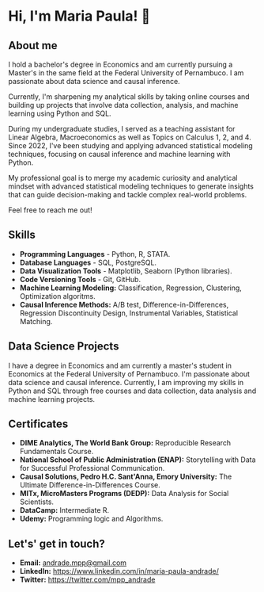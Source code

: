 # Hi, I'm Maria Paula! 👋
## About me
I hold a bachelor's degree in Economics and am currently pursuing a Master's in the same field at the Federal University of Pernambuco. I am passionate about data science and causal inference. 

Currently, I'm sharpening my analytical skills by taking online courses and building up projects that involve data collection, analysis, and machine learning using Python and SQL.

During my undergraduate studies, I served as a teaching assistant for Linear Algebra, Macroeconomics as well as Topics on Calculus 1, 2, and 4. Since 2022, I've been studying and applying advanced statistical modeling techniques, focusing on causal inference and machine learning with Python.

My professional goal is to merge my academic curiosity and analytical mindset with advanced statistical modeling techniques to generate insights that can guide decision-making and tackle complex real-world problems. 

Feel free to reach me out! 
  
## Skills
- **Programming Languages** - Python, R, STATA.
- **Database Languages** - SQL, PostgreSQL.
- **Data Visualization Tools** - Matplotlib, Seaborn (Python libraries).
- **Code Versioning Tools** - Git, GitHub.
- **Machine Learning Modeling:** Classification, Regression, Clustering, Optimization algoritms.
- **Causal Inference Methods:** A/B test, Difference-in-Differences, Regression Discontinuity Design, Instrumental Variables, Statistical Matching.

## Data Science Projects
I have a degree in Economics and am currently a master's student in Economics at the Federal University of Pernambuco. I'm passionate about data science and causal inference. Currently, I am improving my skills in Python and SQL through free courses and data collection, data analysis and machine learning projects.
    
## Certificates
- **DIME Analytics, The World Bank Group:** Reproducible Research Fundamentals Course.
- **National School of Public Administration (ENAP):** Storytelling with Data for Successful Professional Communication.
- **Causal Solutions, Pedro H.C. Sant'Anna, Emory University:** The Ultimate Difference-in-Differences Course.
- **MITx, MicroMasters Programs (DEDP):** Data Analysis for Social Scientists.
- **DataCamp:** Intermediate R.
- **Udemy:** Programming logic and Algorithms.

## Let's' get in touch?
- **Email:** andrade.mpp@gmail.com
- **LinkedIn:** https://www.linkedin.com/in/maria-paula-andrade/
- **Twitter:** https://twitter.com/mpp_andrade

<!---
MariaPaulaAndrade/MariaPaulaAndrade is a ✨ special ✨ repository because its README.md (this file) appears on your GitHub profile.
You can click the Preview link to take a look at your changes.
--->
